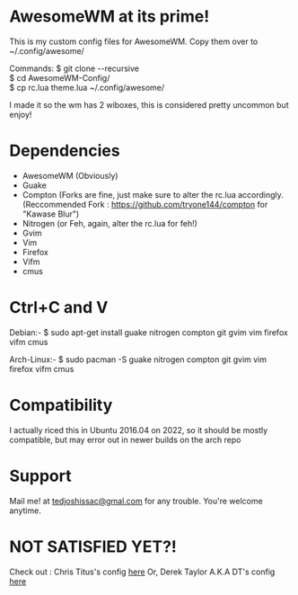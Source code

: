 # AwesomeWM at its prime!
 
 This is my custom config files for AwesomeWM. 
 Copy them over to ~/.config/awesome/
 
 Commands: 
 $ git clone --recursive </br> 
 $ cd AwesomeWM-Config/ </br>
 $ cp rc.lua theme.lua ~/.config/awesome/ </br>
 
 I made it so the wm has 2 wiboxes, this is considered pretty uncommon but enjoy!
 
 # Dependencies 
 
 - AwesomeWM (Obviously)
 - Guake
 - Compton (Forks are fine, just make sure to alter the rc.lua accordingly. (Reccommended Fork : https://github.com/tryone144/compton for "Kawase Blur")
 - Nitrogen (or Feh, again, alter the rc.lua for feh!)
 - Gvim
 - Vim
 - Firefox 
 - Vifm
 - cmus

# Ctrl+C and V 

Debian:- 
$ sudo apt-get install guake nitrogen compton git gvim vim firefox vifm cmus

Arch-Linux:-
$ sudo pacman -S guake nitrogen compton git gvim vim firefox vifm cmus

# Compatibility

I actually riced this in Ubuntu 2016.04 on 2022, so it should be mostly compatible, but may error out in newer builds on the arch repo

# Support 

Mail me! at tedjoshissac@gmal.com for any trouble. You're welcome anytime.

# NOT SATISFIED YET?!

Check out : Chris Titus's config <a href="https://github.com/ChrisTitusTech/titus-awesome"> here</a>
Or, Derek Taylor A.K.A DT's config <a href="https://gitlab.com/dwt1/dotfiles/-/tree/master/.config/awesome"> here</a>
